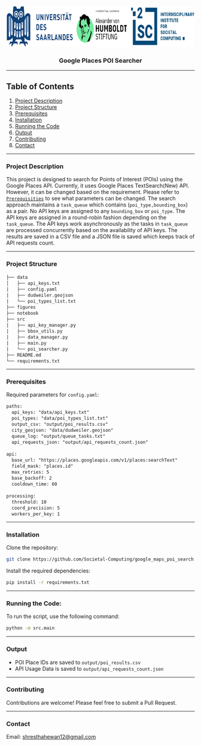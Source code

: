 <!-- PROJECT LOGO -->
<br />
<div align="center">
  <a href="https://www.i2sc.net">
    <img src="figures/logo.png" ="Logo" width="800" height="110">
  </a>

  <h3 align="center">Google Places POI Searcher</h3>

</div>

---

## **Table of Contents**
1. [Project Description](#project-description)
2. [Project Structure](#project-structure)
3. [Prerequisites](#prerequisites)
4. [Installation](#installation)
5. [Running the Code](#running-the-code)
6. [Output](#output)
7. [Contributing](#contributing)
8. [Contact](#contact)

---

### Project Description

This project is designed to search for Points of Interest (POIs) using the Google Places API. Currently, it uses Google Places TextSearch(New) API. However, it can be changed based on the requirement. Please refer to [`Prerequisities`](#prerequisites) to see what parameters can be changed. The search approach maintains a `task_queue` which contains (`poi_type,bounding_box`) as a pair. No API keys are assigned to any `bounding_box` or `poi_type`. The API keys are assigned in a round-robin fashion depending on the `task_queue`. The API keys work asynchronously as the tasks in `task_queue` are processed concurrently based on the availability of API keys. The results are saved in a CSV file and a JSON file is saved which keeps track of API requests count.

---

### Project Structure
```
├── data
│   ├── api_keys.txt
|   ├── config.yaml
|   ├── dudweiler.geojson 
|   └── poi_types_list.txt
├── figures
├── notebook
├── src
|   ├── api_key_manager.py
|   ├── bbox_utils.py
|   ├── data_manager.py
|   ├── main.py
|   └── poi_searcher.py
├── README.md
└── requirements.txt
```
---

### Prerequisites

Required parameters for `config.yaml`:
```
paths:
  api_keys: "data/api_keys.txt"
  poi_types: "data/poi_types_list.txt"
  output_csv: "output/poi_results.csv"
  city_geojson: "data/dudweiler.geojson"
  queue_log: "output/queue_tasks.txt"
  api_requests_json: "output/api_requests_count.json"

api:
  base_url: "https://places.googleapis.com/v1/places:searchText"
  field_mask: "places.id"
  max_retries: 5
  base_backoff: 2
  cooldown_time: 60

processing:
  threshold: 10
  coord_precision: 5
  workers_per_key: 1
```
---

### Installation

Clone the repository:
```bash
git clone https://github.com/Societal-Computing/google_maps_poi_search.git
```

Install the required dependencies:
```bash
pip install -r requirements.txt
```

---

### Running the Code:
To run the script, use the following command:
```bash
python -m src.main
```
---

### Output
- POI Place IDs are saved to `output/poi_results.csv`
- API Usage Data is saved to `output/api_requests_count.json`

---

### Contributing
Contributions are welcome! Please feel free to submit a Pull Request.

--- 

### Contact
Email: shresthahewan12@gmail.com
